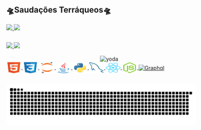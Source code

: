 ## 🛸Saudações Terráqueos🛸  
<div>
  <a href = "mailto:mateusteodorovieirabaptista@gmail.com"><img src="https://img.shields.io/badge/Gmail-D14836?style=for-the-badge&logo=gmail&logoColor=white" target="_blank"/>
  <a href="https://www.linkedin.com/in/mateus-teodoro-vieira-baptista-78b865188/" target="_blank"><img src="https://img.shields.io/badge/-LinkedIn-%230077B5?style=for-the-badge&logo=linkedin&logoColor=white" target="_blank"/>

  ##
    
  <div>
    <a href="https://github.com/mteodorov">
    <img height="160em" src="https://github-readme-stats.vercel.app/api?username=mteodorov&show_icons=true&theme=tokyonight&include_all_commits=true&count_private=true"/>
    <img height="160em" src="https://github-readme-stats.vercel.app/api/top-langs/?username=mteodorov&layout=compact&langs_count=7&theme=tokyonight"/>
    <br>  
    <br>  
    <img align="right" alt="yoda" width="255em" src="https://media.giphy.com/media/3ohuAxV0DfcLTxVh6w/giphy.gif?cid=ecf05e477q6hgaiin57l0ywl5vgsctcm79yg81nh5lffwjye&rid=giphy.gif&ct=g">
  </div>
  <br>
  <img align="center" alt="HTML" height="30" width="40" src="https://raw.githubusercontent.com/devicons/devicon/master/icons/html5/html5-original.svg">
  <img align="center" alt="CSS" height="30" width="40" src="https://raw.githubusercontent.com/devicons/devicon/master/icons/css3/css3-original.svg">
  <img align="center" alt="Jupyter" height="30" width="40" src="https://raw.githubusercontent.com/devicons/devicon/master/icons/jupyter/jupyter-original.svg">
  <img align="center" alt="Java" height="30" width="40" src="https://raw.githubusercontent.com/devicons/devicon/master/icons/java/java-original.svg">
  <img align="center" alt="Python" height="30" width="40" src="https://raw.githubusercontent.com/devicons/devicon/master/icons/python/python-original.svg">    
  <img align="center" alt="Mysql" height="30" width="40" src="https://raw.githubusercontent.com/devicons/devicon/master/icons/mysql/mysql-original.svg">    
  <img align="center" alt="React" height="30" width="40" src="https://raw.githubusercontent.com/devicons/devicon/master/icons/react/react-original.svg">    
  <img align="center" alt="Nodejs" height="30" width="40" src="https://raw.githubusercontent.com/devicons/devicon/master/icons/nodejs/nodejs-original.svg">    
  <img align="center" alt="Graphql" height="30" width="40" src="https://www.vectorlogo.zone/logos/graphql/graphql-icon.svg">    
    
  ##
 
  ![Snake animation](https://github.com/mteodorov/mteodorov/blob/output/github-contribution-grid-snake.svg)
 
</div>
